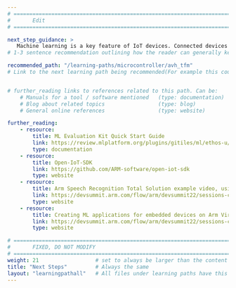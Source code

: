 ```yaml
---
# ================================================================================
#       Edit
# ================================================================================

next_step_guidance: >
   Machine learning is a key feature of IoT devices. Connected devices must also be secure. Trusted Firmware-M is also integrated into the Open-IoT-SDK. Learn about this here.
# 1-3 sentence recommendation outlining how the reader can generally keep learning about these topics, and a specific explanation of why the next step is being recommended.

recommended_path: "/learning-paths/microcontroller/avh_tfm"
# Link to the next learning path being recommended(For example this could be /learning-paths/server-and-cloud/mongodb).


# further_reading links to references related to this path. Can be:
    # Manuals for a tool / software mentioned   (type: documentation)
    # Blog about related topics                 (type: blog)
    # General online references                 (type: website) 

further_reading:
    - resource:
        title: ML Evaluation Kit Quick Start Guide
        link: https://review.mlplatform.org/plugins/gitiles/ml/ethos-u/ml-embedded-evaluation-kit/+/HEAD/docs/quick_start.md
        type: documentation
    - resource:
        title: Open-IoT-SDK
        link: https://github.com/ARM-software/open-iot-sdk
        type: website
    - resource:
        title: Arm Speech Recognition Total Solution example video, using the Arm Open IoT SDK, Corstone-310 and AVH
        link: https://devsummit.arm.com/flow/arm/devsummit22/sessions-catalog/page/sessions/session/16600464346670018mPQ
        type: website
    - resource:
        title: Creating ML applications for embedded devices on Arm Virtual Hardware
        link: https://devsummit.arm.com/flow/arm/devsummit22/sessions-catalog/page/sessions/session/1656589322296001Tbrk
        type: website

# ================================================================================
#       FIXED, DO NOT MODIFY
# ================================================================================
weight: 21                  # set to always be larger than the content in this path, and one more than 'review'
title: "Next Steps"         # Always the same
layout: "learningpathall"   # All files under learning paths have this same wrapper
---
```

